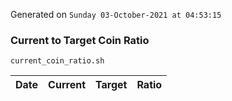Generated on `Sunday 03-October-2021 at 04:53:15`

### Current to Target Coin Ratio
`current_coin_ratio.sh`

Date|Current|Target|Ratio
---|---|---|---
